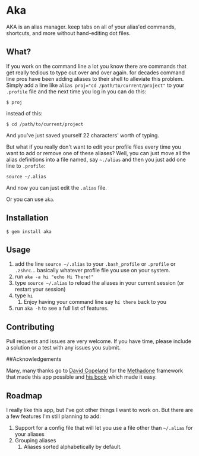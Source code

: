 # Aka

AKA is an alias manager. keep tabs on all of your alias'ed commands, shortcuts, and more without hand-editing dot files.

## What?

If you work on the command line a lot you know there are commands that get really tedious to type out over and over again. for decades command line pros have been adding aliases to their shell to alleviate this problem.  Simply add a line like `alias proj="cd /path/to/current/project"` to your `.profile` file and the next time you log in you can do this:

    $ proj
instead of this:

    $ cd /path/to/current/project
And you've just saved yourself 22 characters' worth of typing.

But what if you really don't want to edit your profile files every time you want to add or remove one of these aliases? Well, you can just move all the alias definitions into a file named, say `~./alias` and then you just add one line to `.profile`:

    source ~/.alias

And now you can just edit the `.alias` file. 

Or you can use `aka`.

## Installation

    $ gem install aka

## Usage

1. add the line `source ~/.alias` to your `.bash_profile` or `.profile` or `.zshrc`… basically whatever profile file you use on your system.
2. run `aka -a hi "echo Hi There!"`
3. type `source ~/.alias` to reload the aliases in your current session (or restart your session)
4. type `hi`
    1. Enjoy having your command line say `hi there` back to you
5. run `aka -h` to see a full list of features.

## Contributing

Pull requests and issues are very welcome. If you have time, please include a solution or a test with any issues you submit.

##Acknowledgements

Many, many thanks go to [David Copeland] for the [Methadone] framework that made this app possible and [his book][awesomeApps] which made it easy.

## Roadmap

I really like this app, but I've got other things I want to work on. But there are a few features I'm still planning to add:

1. Support for a config file that will let you use a file other than `~/.alias` for your aliases
1. Grouping aliases
    1. Aliases sorted alphabetically by default.


[David Copeland]:http://www.naildrivin5.com/
[Methadone]: http://davetron5000.github.com/methadone/
[RubyGems]:https://rubygems.org/
[awesomeApps]:http://www.awesomecommandlineapps.com/